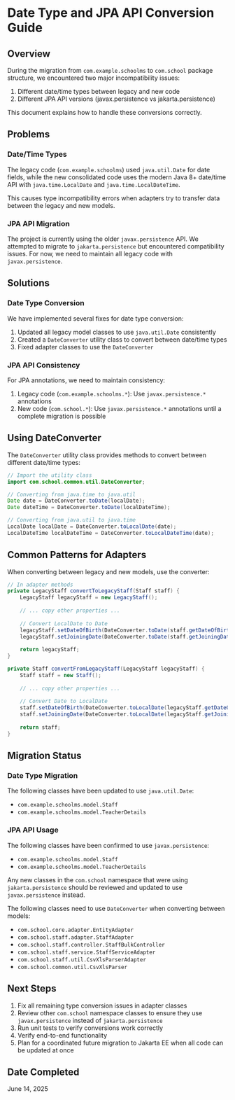 # Date Type and JPA API Conversion Guide

## Overview

During the migration from `com.example.schoolms` to `com.school` package structure, we encountered two major incompatibility issues:

1. Different date/time types between legacy and new code
2. Different JPA API versions (javax.persistence vs jakarta.persistence)

This document explains how to handle these conversions correctly.

## Problems

### Date/Time Types
The legacy code (`com.example.schoolms`) used `java.util.Date` for date fields, while the new consolidated code uses the modern Java 8+ date/time API with `java.time.LocalDate` and `java.time.LocalDateTime`.

This causes type incompatibility errors when adapters try to transfer data between the legacy and new models.

### JPA API Migration
The project is currently using the older `javax.persistence` API. We attempted to migrate to `jakarta.persistence` but encountered compatibility issues. For now, we need to maintain all legacy code with `javax.persistence`.

## Solutions

### Date Type Conversion
We have implemented several fixes for date type conversion:

1. Updated all legacy model classes to use `java.util.Date` consistently
2. Created a `DateConverter` utility class to convert between date/time types
3. Fixed adapter classes to use the `DateConverter`

### JPA API Consistency
For JPA annotations, we need to maintain consistency:

1. Legacy code (`com.example.schoolms.*`): Use `javax.persistence.*` annotations
2. New code (`com.school.*`): Use `javax.persistence.*` annotations until a complete migration is possible

## Using DateConverter

The `DateConverter` utility class provides methods to convert between different date/time types:

```java
// Import the utility class
import com.school.common.util.DateConverter;

// Converting from java.time to java.util
Date date = DateConverter.toDate(localDate);
Date dateTime = DateConverter.toDate(localDateTime);

// Converting from java.util to java.time
LocalDate localDate = DateConverter.toLocalDate(date);
LocalDateTime localDateTime = DateConverter.toLocalDateTime(date);
```

## Common Patterns for Adapters

When converting between legacy and new models, use the converter:

```java
// In adapter methods
private LegacyStaff convertToLegacyStaff(Staff staff) {
    LegacyStaff legacyStaff = new LegacyStaff();
    
    // ... copy other properties ...
    
    // Convert LocalDate to Date
    legacyStaff.setDateOfBirth(DateConverter.toDate(staff.getDateOfBirth()));
    legacyStaff.setJoiningDate(DateConverter.toDate(staff.getJoiningDate()));
    
    return legacyStaff;
}

private Staff convertFromLegacyStaff(LegacyStaff legacyStaff) {
    Staff staff = new Staff();
    
    // ... copy other properties ...
    
    // Convert Date to LocalDate
    staff.setDateOfBirth(DateConverter.toLocalDate(legacyStaff.getDateOfBirth()));
    staff.setJoiningDate(DateConverter.toLocalDate(legacyStaff.getJoiningDate()));
    
    return staff;
}
```

## Migration Status

### Date Type Migration
The following classes have been updated to use `java.util.Date`:

- `com.example.schoolms.model.Staff`
- `com.example.schoolms.model.TeacherDetails`

### JPA API Usage
The following classes have been confirmed to use `javax.persistence`:

- `com.example.schoolms.model.Staff`
- `com.example.schoolms.model.TeacherDetails`

Any new classes in the `com.school` namespace that were using `jakarta.persistence` should be reviewed and updated to use `javax.persistence` instead.

The following classes need to use `DateConverter` when converting between models:

- `com.school.core.adapter.EntityAdapter`
- `com.school.staff.adapter.StaffAdapter`
- `com.school.staff.controller.StaffBulkController`
- `com.school.staff.service.StaffServiceAdapter`
- `com.school.staff.util.CsvXlsParserAdapter`
- `com.school.common.util.CsvXlsParser`

## Next Steps

1. Fix all remaining type conversion issues in adapter classes
2. Review other `com.school` namespace classes to ensure they use `javax.persistence` instead of `jakarta.persistence`
3. Run unit tests to verify conversions work correctly
4. Verify end-to-end functionality
5. Plan for a coordinated future migration to Jakarta EE when all code can be updated at once

## Date Completed

June 14, 2025
